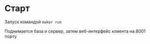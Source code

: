 # Старт

Запуск командой ```maker run```

Поднимается база и сервер, затем веб-интерфейс клиента на 8001 порту
